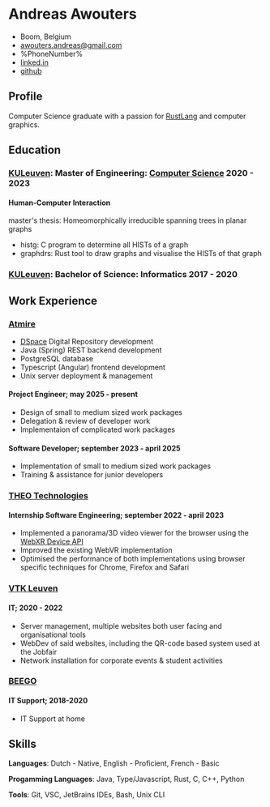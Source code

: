 # Andreas Awouters

- Boom, Belgium
- <awouters.andreas@gmail.com>
- %PhoneNumber%
- [linked.in](https://www.linkedin.com/in/awoutersandreas/)
- [github](https://github.com/AAwouters)


## Profile
Computer Science graduate with a passion for [RustLang](https://www.rust-lang.org/) and computer graphics.


## Education
### [KULeuven](https://www.kuleuven.be/english/kuleuven/): Master of Engineering: [Computer Science](https://eng.kuleuven.be/en/study/masters/master-of-engineering-computer-science/master-computer-science) 2020 - 2023
#### Human-Computer Interaction

master's thesis: Homeomorphically irreducible spanning trees in planar graphs
 - histg: C program to determine all HISTs of a graph
 - graphdrs: Rust tool to draw graphs and visualise the HISTs of that graph

### [KULeuven](https://www.kuleuven.be/english/kuleuven/): Bachelor of Science: Informatics 2017 - 2020


## Work Experience
### [Atmire](https://www.atmire.com/)
- [DSpace](https://dspace.org/) Digital Repository development
- Java (Spring) REST backend development
- PostgreSQL database
- Typescript (Angular) frontend development
- Unix server deployment & management

#### Project Engineer; may 2025 - present
- Design of small to medium sized work packages
- Delegation & review of developer work
- Implementaion of complicated work packages

#### Software Developer; september 2023 - april 2025
- Implementation of small to medium sized work packages
- Training & assistance for junior developers

### [THEO Technologies](https://www.theoplayer.com/)
#### Internship Software Engineering; september 2022 - april 2023
 - Implemented a panorama/3D video viewer for the browser using the [WebXR Device API](https://immersiveweb.dev/)
 - Improved the existing WebVR implementation
 - Optimised the performance of both implementations using browser specific techniques for Chrome, Firefox and Safari

### [VTK Leuven](https://vtk.be)
#### IT; 2020 - 2022
 - Server management, multiple websites both user facing and organisational tools
 - WebDev of said websites, including the QR-code based system used at the Jobfair
 - Network installation for corporate events & student activities

### [BEEGO](https://beego.be/) 
#### IT Support; 2018-2020
 - IT Support at home

## Skills
**Languages**: Dutch - Native, English - Proficient, French - Basic

**Progamming Languages**: Java, Type/Javascript, Rust,  C, C++, Python

**Tools**: Git, VSC, JetBrains IDEs, Bash, Unix CLI
